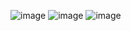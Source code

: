 ![image](https://github.com/user-attachments/assets/5a0529a0-e96f-4937-8824-7ae737723a61)
![image](https://github.com/user-attachments/assets/a7768fca-5b82-41e1-86ad-fc99bb263f05)
![image](https://github.com/user-attachments/assets/33d15182-74d2-463e-844c-2768ed5b9397)
